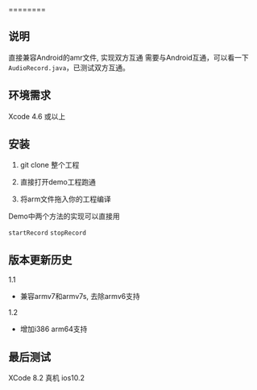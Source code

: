 ========

说明
------------

直接兼容Android的amr文件, 实现双方互通
需要与Android互通，可以看一下`AudioRecord.java`，已测试双方互通。


环境需求
------------

Xcode 4.6 或以上

安装
------------

1. git clone 整个工程  

2. 直接打开demo工程跑通

3. 将arm文件拖入你的工程编译

Demo中两个方法的实现可以直接用

```startRecord``` ```stopRecord```



版本更新历史
-------------

1.1

* 兼容armv7和armv7s, 去除armv6支持

1.2

* 增加i386 arm64支持

最后测试
-------------

XCode 8.2 真机 ios10.2
